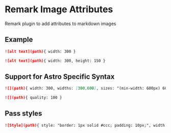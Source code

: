 # Remark Image Attributes

Remark plugin to add attributes to markdown images 

## Example

```md
![alt text](path){ width: 300 }
```

```md
![alt text](path){ width: 300, height: 150 }
```

## Support for Astro Specific Syntax

```md
![](path){ width: 300, widths: [300,600], sizes: "(min-width: 600px) 600w, 300w" }
```

```md
![](path){ quality: 100 }
```

## Pass styles 

```md
![Style](path){ style: "border: 1px solid #ccc; padding: 10px;", width: 100 }
```